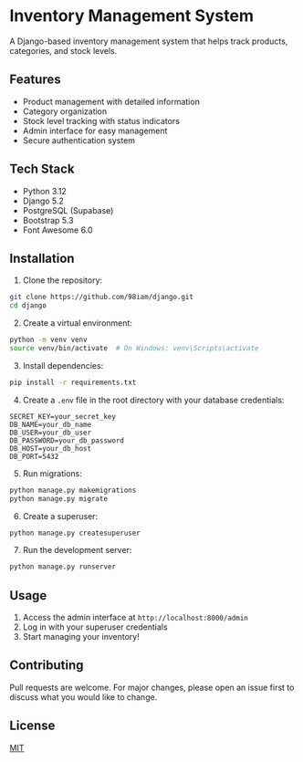 # Inventory Management System

A Django-based inventory management system that helps track products, categories, and stock levels.

## Features

- Product management with detailed information
- Category organization
- Stock level tracking with status indicators
- Admin interface for easy management
- Secure authentication system

## Tech Stack

- Python 3.12
- Django 5.2
- PostgreSQL (Supabase)
- Bootstrap 5.3
- Font Awesome 6.0

## Installation

1. Clone the repository:
```bash
git clone https://github.com/98iam/django.git
cd django
```

2. Create a virtual environment:
```bash
python -m venv venv
source venv/bin/activate  # On Windows: venv\Scripts\activate
```

3. Install dependencies:
```bash
pip install -r requirements.txt
```

4. Create a `.env` file in the root directory with your database credentials:
```
SECRET_KEY=your_secret_key
DB_NAME=your_db_name
DB_USER=your_db_user
DB_PASSWORD=your_db_password
DB_HOST=your_db_host
DB_PORT=5432
```

5. Run migrations:
```bash
python manage.py makemigrations
python manage.py migrate
```

6. Create a superuser:
```bash
python manage.py createsuperuser
```

7. Run the development server:
```bash
python manage.py runserver
```

## Usage

1. Access the admin interface at `http://localhost:8000/admin`
2. Log in with your superuser credentials
3. Start managing your inventory!

## Contributing

Pull requests are welcome. For major changes, please open an issue first to discuss what you would like to change.

## License

[MIT](https://choosealicense.com/licenses/mit/)